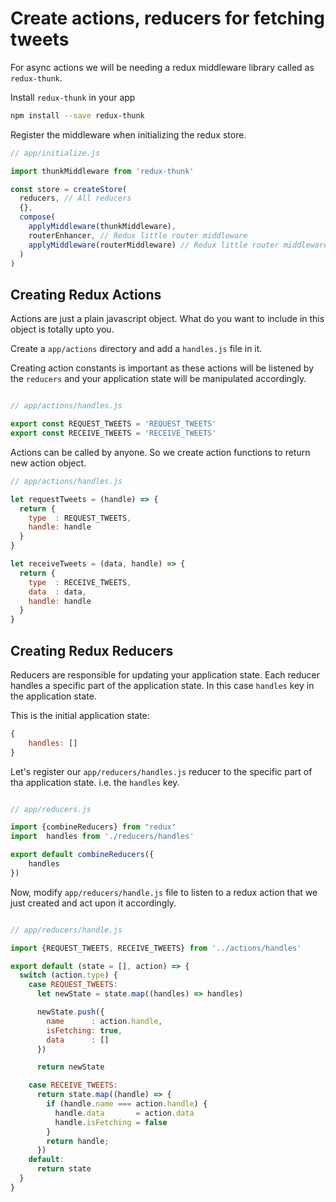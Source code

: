 # Create actions, reducers for fetching tweets

For async actions we will be needing a redux middleware library called as `redux-thunk`. 

Install `redux-thunk` in your app

```sh
npm install --save redux-thunk
```


Register the middleware when initializing the redux store.

```js
// app/initialize.js

import thunkMiddleware from 'redux-thunk'

const store = createStore(
  reducers, // All reducers
  {},
  compose(
    applyMiddleware(thunkMiddleware),
    routerEnhancer, // Redux little router middleware
    applyMiddleware(routerMiddleware) // Redux little router middleware
  )
)
```



Creating Redux Actions
----------------------

Actions are just a plain javascript object. What do you want to include in this object is totally upto you.

Create a `app/actions` directory and add a `handles.js` file in it.


Creating action constants is important as these actions will be listened by the `reducers` and your application state will be manipulated accordingly.
  
  
 

```js

// app/actions/handles.js

export const REQUEST_TWEETS = 'REQUEST_TWEETS'
export const RECEIVE_TWEETS = 'RECEIVE_TWEETS'

```


Actions can be called by anyone. So we create action functions to return new action object.

```js
// app/actions/handles.js

let requestTweets = (handle) => {
  return {
    type  : REQUEST_TWEETS,
    handle: handle
  }
}

let receiveTweets = (data, handle) => {
  return {
    type  : RECEIVE_TWEETS,
    data  : data,
    handle: handle
  }
}
```


Creating Redux Reducers
-----------------------

Reducers are responsible for updating your application state. Each reducer handles a specific part of the application state. In this case `handles` key in the application state.

This is the initial application state:
```js
{
    handles: []
}
```


Let's register our `app/reducers/handles.js` reducer to the specific part of tha application state. i.e. the `handles` key.

```js

// app/reducers.js 

import {combineReducers} from "redux"
import  handles from './reducers/handles'

export default combineReducers({
	handles
})

```


Now, modify `app/reducers/handle.js` file to listen to a redux action that we just created and act upon it accordingly.


```js

// app/reducers/handle.js

import {REQUEST_TWEETS, RECEIVE_TWEETS} from '../actions/handles'

export default (state = [], action) => {
  switch (action.type) {
    case REQUEST_TWEETS:
      let newState = state.map((handles) => handles)

      newState.push({
        name      : action.handle,
        isFetching: true,
        data      : []
      })

      return newState

    case RECEIVE_TWEETS:
      return state.map((handle) => {
        if (handle.name === action.handle) {
          handle.data       = action.data
          handle.isFetching = false
        }
        return handle;
      })
    default:
      return state
  }
}
```
